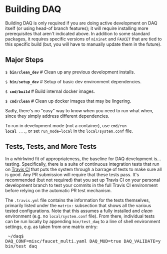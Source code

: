 # Building DAQ

Building DAQ is only required if you are doing active development on DAQ itself (or using head-of
branch features); it will require installing more prerequisites that aren't indicated above.
In addition to some standard packages, it requires specific versions of <code>mininet</code>
and <code>FAUCET</code> that are tied to this specific build (but, you will have to manually
update them in the future).

## Major Steps

<code>$ <b>bin/clean_dev</b></code> # Clean up any previous development installs.

<code>$ <b>bin/setup_dev</b></code> # Setup of basic dev environment dependencies.

<code>$ <b>cmd/build</b></code> # Build internal docker images.

<code>$ <b>cmd/clean</b></code> # Clean up docker images that may be lingering.

Sadly, there's no "easy" way to know when you need to run what when, since they simply address
different dependencies.

To run in development mode (not a container), use <code>cmd/run <b>local</b> ...</code>,
or set `run_mode=local` in the `local/system.conf` file.

## Tests, Tests, and More Tests

In a whirlwind fit of appropriateness, the baseline for DAQ development is... testing. Specifically,
there is a suite of continuous integration tests that run on [Travis CI](https://travis-ci.com/faucetsdn/daq)
that puts the system through a barrage of tests to make sure all is good. Any PR submission will
require that these tests pass. It's recommended (but not required) that you set up Travis CI on
your personal development branch to test your commits in the full Travis CI environment before relying
on the automatic PR test mechanism.

The `.travis.yml` file contains the information for the tests themselves, primarily listed under the `matrix:`
subsection that shows all the various tested configurations. Note that this assumes a fully installed and
_clean_ environment (e.g. no `local/system.conf` file). From there, individual tests can be run locally by
appending `bin/test_daq` to a line of shell environment settings, e.g. as taken from one matrix entry:<pre>
~/daq$ DAQ_CONF=misc/faucet_multi.yaml DAQ_MUD=true DAQ_VALIDATE=y DAQ_RUNS=10 bin/test_daq
</pre>
